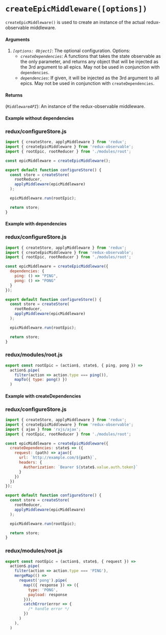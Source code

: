 # `createEpicMiddleware([options])`

`createEpicMiddleware()` is used to create an instance of the actual redux-observable middleware.

#### Arguments

1. *`[options: Object]`*: The optional configuration. Options:
    * *`createDependencies`*: A functions that takes the state observable as the only parameter, and returns any object that will be injected as the 3rd argument to all epics. May not be used in conjunction with `dependencies`.
    * *`dependencies`*: If given, it will be injected as the 3rd argument to all epics. May not be used in conjunction with `createDependencies`.

#### Returns

(*`MiddlewareAPI`*): An instance of the redux-observable middleware.

#### Example without dependencies

### redux/configureStore.js

```js
import { createStore, applyMiddleware } from 'redux';
import { createEpicMiddleware } from 'redux-observable';
import { rootEpic, rootReducer } from './modules/root';

const epicMiddleware = createEpicMiddleware();

export default function configureStore() {
  const store = createStore(
    rootReducer,
    applyMiddleware(epicMiddleware)
  );

  epicMiddleware.run(rootEpic);

  return store;
}
```

#### Example with dependencies

### redux/configureStore.js

```js
import { createStore, applyMiddleware } from 'redux';
import { createEpicMiddleware } from 'redux-observable';
import { rootEpic, rootReducer } from './modules/root';

const epicMiddleware = createEpicMiddleware({
  dependencies: {
    ping: () => "PING",
    pong: () => "PONG"
  }
});

export default function configureStore() {
  const store = createStore(
    rootReducer,
    applyMiddleware(epicMiddleware)
  );

  epicMiddleware.run(rootEpic);

  return store;
}
```

### redux/modules/root.js

```js
export const rootEpic = (action$, state$, { ping, pong }) => 
  action$.pipe(
    filter(action => action.type === ping()),
    mapTo({ type: pong() })
  )
```

#### Example with createDependencies

### redux/configureStore.js

```js
import { createStore, applyMiddleware } from 'redux';
import { createEpicMiddleware } from 'redux-observable';
import { ajax } from 'rxjs/ajax';
import { rootEpic, rootReducer } from './modules/root';

const epicMiddleware = createEpicMiddleware({
  createDependencies: state$ => ({
    request: (path) => ajax({
      url: `http://example.com/${path}`,
      headers: {
        Authorization: `Bearer ${state$.value.auth.token}`
      }
    })
  })
});

export default function configureStore() {
  const store = createStore(
    rootReducer,
    applyMiddleware(epicMiddleware)
  );

  epicMiddleware.run(rootEpic);

  return store;
}
```

### redux/modules/root.js

```js
export const rootEpic = (action$, state$, { request }) => 
  action$.pipe(
    filter(action => action.type === 'PING'),
    mergeMap(() =>
      request('pong').pipe(
        map(({ response }) => ({
          type: 'PONG',
          payload: response
        })),
        catchError(error => {
          /* handle error */
        })
      ) 
    ),
  )
```


